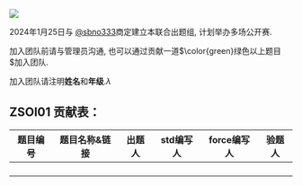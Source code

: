 ![](https://cdn.luogu.com.cn/upload/image_hosting/h4u721mz.png)

2024年1月25日与 [@sbno333](https://www.luogu.com.cn/user/416975)商定建立本联合出题组, 计划举办多场公开赛.

加入团队前请与管理员沟通, 也可以通过贡献一道$\color{green}绿色以上题目$加入团队.

加入团队请注明**姓名**和**年级**.$\lambda$

## ZSOI01 贡献表：

| 题目编号 | 题目名称&链接 | 出题人 | std编写人 | force编写人 | 验题人 |
| -------- | ------------- | ------ | --------- | ----------- | ------ |
|          |               |        |           |             |        |
|          |               |        |           |             |        |
|          |               |        |           |             |        |
|          |               |        |           |             |        |

